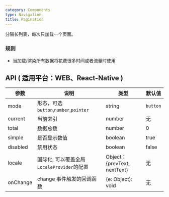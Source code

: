 ```yaml
---
category: Components
type: Navigation
title: Pagination
---
```


分隔长列表，每次只加载一个页面。

### 规则
- 当加载/渲染所有数据将花费很多时间或者流量时使用

## API ( 适用平台：WEB、React-Native )

| 参数      | 说明                                     | 类型    |默认值 |
|-----------|----------------------------------------|--------|--------|
|  mode  | 形态，可选`button`,`number`,`pointer` | string | `button`  |
|  current  | 当前索引 | number  |  无  |
|  total  | 数据总数 | number  |  0  |
|  simple  | 是否显示数值 | boolean | true  |
|  disabled  | 禁用状态 | boolean | false  |
| locale |  国际化, 可以覆盖全局`LocaleProvider`的配置 | Object：{prevText, nextText} | 无 |
|  onChange | change 事件触发的回调函数 | (e: Object): void | 无 |
